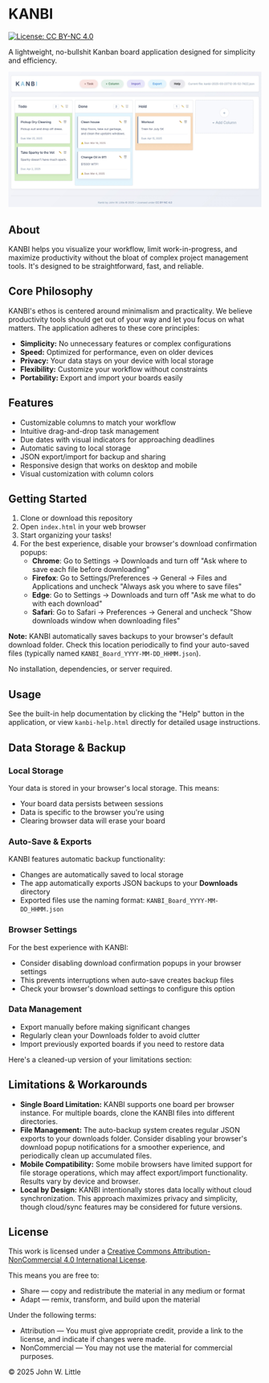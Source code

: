 # KANBI
[![License: CC BY-NC 4.0](https://img.shields.io/badge/License-CC%20BY--NC%204.0-lightgrey.svg)](https://creativecommons.org/licenses/by-nc/4.0/)

A lightweight, no-bullshit Kanban board application designed for simplicity and efficiency.

![KANBI Screenshot](images/example.jpg)

## About
KANBI helps you visualize your workflow, limit work-in-progress, and maximize productivity without the bloat of complex project management tools. It's designed to be straightforward, fast, and reliable.

## Core Philosophy
KANBI's ethos is centered around minimalism and practicality. We believe productivity tools should get out of your way and let you focus on what matters. The application adheres to these core principles:
- **Simplicity:** No unnecessary features or complex configurations
- **Speed:** Optimized for performance, even on older devices  
- **Privacy:** Your data stays on your device with local storage
- **Flexibility:** Customize your workflow without constraints
- **Portability:** Export and import your boards easily

## Features
- Customizable columns to match your workflow
- Intuitive drag-and-drop task management
- Due dates with visual indicators for approaching deadlines
- Automatic saving to local storage
- JSON export/import for backup and sharing
- Responsive design that works on desktop and mobile
- Visual customization with column colors

## Getting Started
1. Clone or download this repository
2. Open `index.html` in your web browser
3. Start organizing your tasks!
4. For the best experience, disable your browser's download confirmation popups:
   - **Chrome**: Go to Settings → Downloads and turn off "Ask where to save each file before downloading"
   - **Firefox**: Go to Settings/Preferences → General → Files and Applications and uncheck "Always ask you where to save files"
   - **Edge**: Go to Settings → Downloads and turn off "Ask me what to do with each download"
   - **Safari**: Go to Safari → Preferences → General and uncheck "Show downloads window when downloading files"

**Note:** KANBI automatically saves backups to your browser's default download folder. Check this location periodically to find your auto-saved files (typically named `KANBI_Board_YYYY-MM-DD_HHMM.json`).

No installation, dependencies, or server required.

## Usage
See the built-in help documentation by clicking the "Help" button in the application, or view `kanbi-help.html` directly for detailed usage instructions.

## Data Storage & Backup

### Local Storage
Your data is stored in your browser's local storage. This means:
- Your board data persists between sessions
- Data is specific to the browser you're using
- Clearing browser data will erase your board

### Auto-Save & Exports
KANBI features automatic backup functionality:
- Changes are automatically saved to local storage
- The app automatically exports JSON backups to your **Downloads** directory
- Exported files use the naming format: `KANBI_Board_YYYY-MM-DD_HHMM.json`

### Browser Settings
For the best experience with KANBI:
- Consider disabling download confirmation popups in your browser settings
- This prevents interruptions when auto-save creates backup files
- Check your browser's download settings to configure this option

### Data Management
- Export manually before making significant changes
- Regularly clean your Downloads folder to avoid clutter
- Import previously exported boards if you need to restore data

Here's a cleaned-up version of your limitations section:

## Limitations & Workarounds
- **Single Board Limitation:** KANBI supports one board per browser instance. For multiple boards, clone the KANBI files into different directories.
- **File Management:** The auto-backup system creates regular JSON exports to your downloads folder. Consider disabling your browser's download popup notifications for a smoother experience, and periodically clean up accumulated files.
- **Mobile Compatibility:** Some mobile browsers have limited support for file storage operations, which may affect export/import functionality. Results vary by device and browser.
- **Local by Design:** KANBI intentionally stores data locally without cloud synchronization. This approach maximizes privacy and simplicity, though cloud/sync features may be considered for future versions.

## License
This work is licensed under a [Creative Commons Attribution-NonCommercial 4.0 International License](https://creativecommons.org/licenses/by-nc/4.0/).

This means you are free to:
- Share — copy and redistribute the material in any medium or format
- Adapt — remix, transform, and build upon the material

Under the following terms:
- Attribution — You must give appropriate credit, provide a link to the license, and indicate if changes were made.
- NonCommercial — You may not use the material for commercial purposes.

© 2025 John W. Little
